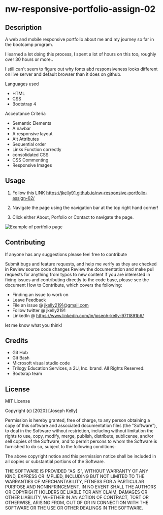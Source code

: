 # nw-responsive-portfolio-assign-02

## Description

A web and mobile responsive portfolio about me and my journey so far in the bootcamp program.

I learned a lot doing this process, I spent a lot of hours on this too, roughly over 30 hours or more..

I still can't seem to figure out why fonts abd responsiveness looks different on live server and default browser than it does
on github.



Languages used

- HTML
- CSS
- Bootstrap 4

Acceptance Criteria

- Semantic Elements
- A navbar
- A responsive layout
- Alt Attributes
- Sequential order
- Links Function correctly
- consolidated CSS
- CSS Commenting
- Responsive Images

## Usage

1. Follow this LINK
https://jkelly91.github.io/nw-responsive-portfolio-assign-02/


2. Navigate the page using the navigation bar at the top right hand corner!

3. Click either About, Porfolio or Contact to navigate the page.

![Example of portfolio page ](https://github.com/jkelly91/nw-responsive-portfolio-assign-02/blob/main/assets/images/navigation-01.PNG?raw=true)



## Contributing
If anyone has any suggestions please feel free to contribute

Submit bugs and feature requests, and help me verify as they are checked in
Review source code changes
Review the documentation and make pull requests for anything from typos to new content
If you are interested in fixing issues and contributing directly to the code base, please see the document How to Contribute, which covers the following:


- Finding an issue to work on
- Leave Feedback
- File an issue @ jkelly2191@gmail.com
- Follow twitter @ jkelly2191
- LinkedIn @  https://www.linkedin.com/in/joseph-kelly-9711891b6/

let me know what you think!


## Credits


- Git Hub
- Git Bash
- Microsoft visual studio code
- Trilogy Education Services, a 2U, Inc. brand. All Rights Reserved.
- Bootsrap team



## License

MIT License

Copyright (c) [2020] [Joseph Kelly]

Permission is hereby granted, free of charge, to any person obtaining a copy
of this software and associated documentation files (the "Software"), to deal
in the Software without restriction, including without limitation the rights
to use, copy, modify, merge, publish, distribute, sublicense, and/or sell
copies of the Software, and to permit persons to whom the Software is
furnished to do so, subject to the following conditions:

The above copyright notice and this permission notice shall be included in all
copies or substantial portions of the Software.

THE SOFTWARE IS PROVIDED "AS IS", WITHOUT WARRANTY OF ANY KIND, EXPRESS OR
IMPLIED, INCLUDING BUT NOT LIMITED TO THE WARRANTIES OF MERCHANTABILITY,
FITNESS FOR A PARTICULAR PURPOSE AND NONINFRINGEMENT. IN NO EVENT SHALL THE
AUTHORS OR COPYRIGHT HOLDERS BE LIABLE FOR ANY CLAIM, DAMAGES OR OTHER
LIABILITY, WHETHER IN AN ACTION OF CONTRACT, TORT OR OTHERWISE, ARISING FROM,
OUT OF OR IN CONNECTION WITH THE SOFTWARE OR THE USE OR OTHER DEALINGS IN THE
SOFTWARE.